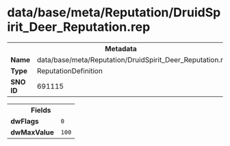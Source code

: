 <h1>data/base/meta/Reputation/DruidSpirit_Deer_Reputation.rep</h1><table><tr><th colspan="100%">Metadata</th></tr><tr><td><b>Name</b></td><td>data/base/meta/Reputation/DruidSpirit_Deer_Reputation.rep</td></tr><tr><td><b>Type</b></td><td>ReputationDefinition</td></tr><tr><td><b>SNO ID</b></td><td>691115</td></tr></table>

<table><tr><th colspan="100%">Fields</th></tr><tr><td><b>dwFlags</b></td><td><code>0</code></td></tr><tr><td><b>dwMaxValue</b></td><td><code>100</code></td></tr></table>

